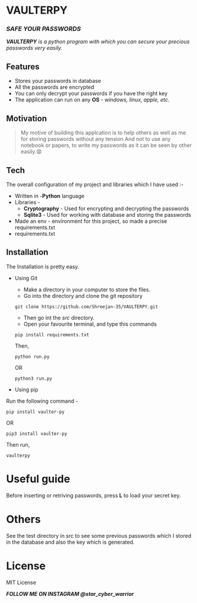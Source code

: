 # **VAULTERPY**
### _SAFE YOUR PASSWORDS_

***VAULTERPY** is a python program with which you can secure your precious passwords very easily.*

## Features
- Stores your passwords in database
- All the passwords are encrypted 
- You can only decrypt your passwords if you have the right key
- The application can run on any **OS** - *windows, linux, apple, etc.*

## Motivation
> My motive of building this applcation
> is to help others as well as me
> for storing passwords without any tension 
> And not to use any notebook or papers,
> to write my passwords as it can be seen by other easily.😧

## Tech
The overall configuration of my project and libraries which I have used :-

- Written in -**Python** language
- Libraries - 
    - **Cryptography** - Used for encrypting and decrypting the passwords
    - **Sqlite3** - Used for working with database and storing the passwords
- Made an env - environment for this project, so made a precise requirements.txt
- requirements.txt

## Installation
The Installation is pretty easy.
- Using Git
    - Make a directory in your computer to store the files.
    - Go into the directory and clone the git repository
    ```
    git clone https://github.com/Shreejan-35/VAULTERPY.git
    ```
    - Then go int the *src* directory.
    - Open your favourite terminal, and type this commands
    ```
    pip install requirements.txt
    ```
    Then,
    ```
    python run.py
    ```
    OR
    ```
    python3 run.py
    ```

- Using pip

Run the following command -
```
pip install vaulter-py
```
OR
```
pip3 install vaulter-py
```

Then run,
```
vaulterpy
```

# Useful guide
Before inserting or retriving passwords, press **L** to load your secret key.

# Others
See the test directory in src to see some previous passwords which I stored in the database and also the key which is generated.

# License
MIT License

***FOLLOW ME ON INSTAGRAM @star_cyber_warrior***
